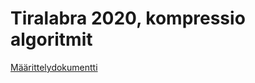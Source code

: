 # Tiralabra 2020, kompressio algoritmit

[Määrittelydokumentti](https://github.com/HegePI/tiralabra-2020-tiedon-tiivistys/blob/master/maarittelydokumentti.md)
